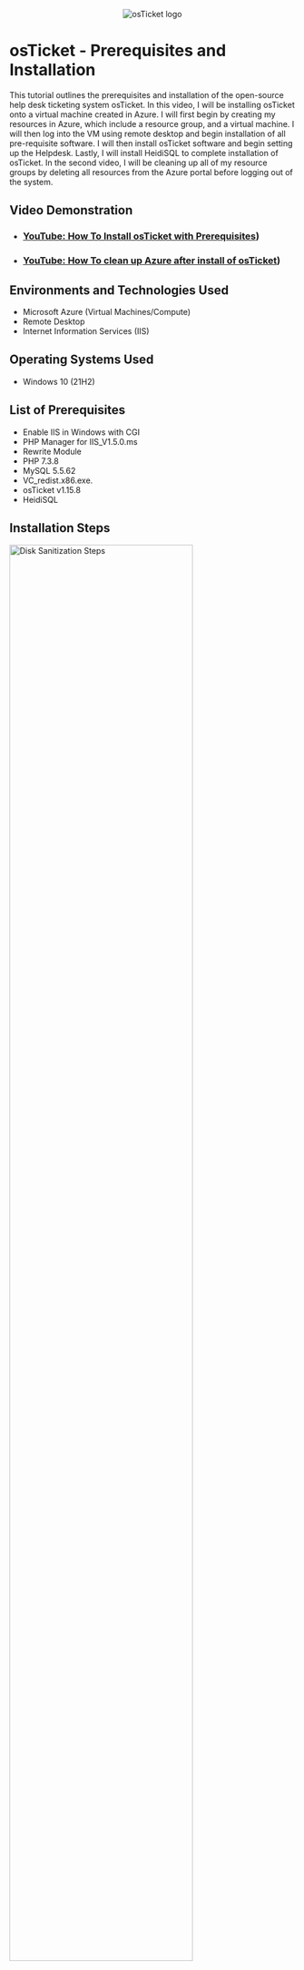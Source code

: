 <p align="center">
<img src="https://i.imgur.com/Clzj7Xs.png" alt="osTicket logo"/>
</p>

<h1>osTicket - Prerequisites and Installation</h1>
This tutorial outlines the prerequisites and installation of the open-source help desk ticketing system osTicket.  In this video, I will be installing osTicket onto a virtual machine created in Azure. I will first begin by creating my resources in Azure, which include a resource group, and a virtual machine. I will then log into the VM using remote desktop and begin installation of all pre-requisite software. I will then install osTicket software and begin setting up the Helpdesk. Lastly, I will install HeidiSQL to complete installation of osTicket.  In the second video, I will be cleaning up all of my resource groups by deleting all resources from the Azure portal before logging out of the system.
<br />


<h2>Video Demonstration</h2>

- ### [YouTube: How To Install osTicket with Prerequisites](https://youtu.be/MNgaYilYu2A))
- ### [YouTube: How To clean up Azure after install of osTicket](https://youtu.be/OQZ7DFoW9f8))

<h2>Environments and Technologies Used</h2>

- Microsoft Azure (Virtual Machines/Compute)
- Remote Desktop
- Internet Information Services (IIS)

<h2>Operating Systems Used </h2>

- Windows 10</b> (21H2)

<h2>List of Prerequisites</h2>

- Enable IIS in Windows with CGI
- PHP Manager for IIS_V1.5.0.ms
- Rewrite Module
- PHP 7.3.8
- MySQL 5.5.62
- VC_redist.x86.exe.
- osTicket v1.15.8
- HeidiSQL

<h2>Installation Steps</h2>

<p>
<img src="https://i.imgur.com/ROclvW7.png" height="80%" width="80%" alt="Disk Sanitization Steps"/>
</p>
<p>
In this photo I am creating my resources in Azure, which include a resource group, and a virtual machine. 

</p>
<br />

<p>
<img src="https://i.imgur.com/vdvr9ns.png" height="80%" width="80%" alt="Disk Sanitization Steps"/>
</p>
<p>
In this photo I am logged into the VM using remote desktop and I am installing all pre-requisite software. 
</p>
<br />

<p>
<img src="https://i.imgur.com/qyoFIf2.png" height="80%" width="80%" alt="Disk Sanitization Steps"/>
</p>
<p>
In this photo, I am cleaning up all of my resource groups by deleting all resources from the Azure portal before logging out of the system.
</p>
<br />

